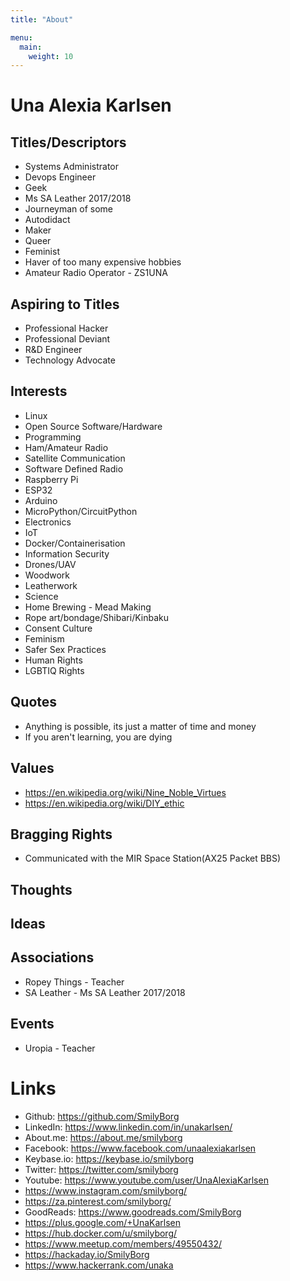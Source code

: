 ```yaml
---
title: "About"

menu:
  main:
    weight: 10
---
```


# Una Alexia Karlsen

## Titles/Descriptors
- Systems Administrator
- Devops Engineer
- Geek
- Ms SA Leather 2017/2018
- Journeyman of some
- Autodidact
- Maker
- Queer
- Feminist
- Haver of too many expensive hobbies
- Amateur Radio Operator - ZS1UNA

## Aspiring to Titles
- Professional Hacker
- Professional Deviant
- R&D Engineer
- Technology Advocate

## Interests
- Linux
- Open Source Software/Hardware
- Programming
- Ham/Amateur Radio
- Satellite Communication
- Software Defined Radio
- Raspberry Pi
- ESP32
- Arduino
- MicroPython/CircuitPython
- Electronics
- IoT
- Docker/Containerisation
- Information Security
- Drones/UAV
- Woodwork
- Leatherwork
- Science
- Home Brewing - Mead Making
- Rope art/bondage/Shibari/Kinbaku
- Consent Culture
- Feminism
- Safer Sex Practices
- Human Rights
- LGBTIQ Rights

## Quotes
- Anything is possible, its just a matter of time and money
- If you aren't learning, you are dying


## Values
- https://en.wikipedia.org/wiki/Nine_Noble_Virtues
- https://en.wikipedia.org/wiki/DIY_ethic

## Bragging Rights
- Communicated with the MIR Space Station(AX25 Packet BBS)

## Thoughts

## Ideas

## Associations
- Ropey Things - Teacher
- SA Leather - Ms SA Leather 2017/2018

## Events
- Uropia - Teacher

# Links
- Github: https://github.com/SmilyBorg
- LinkedIn: https://www.linkedin.com/in/unakarlsen/
- About.me: https://about.me/smilyborg
- Facebook: https://www.facebook.com/unaalexiakarlsen
- Keybase.io: https://keybase.io/smilyborg
- Twitter: https://twitter.com/smilyborg
- Youtube: https://www.youtube.com/user/UnaAlexiaKarlsen
- https://www.instagram.com/smilyborg/
- https://za.pinterest.com/smilyborg/
- GoodReads: https://www.goodreads.com/SmilyBorg
- https://plus.google.com/+UnaKarlsen
- https://hub.docker.com/u/smilyborg/
- https://www.meetup.com/members/49550432/
- https://hackaday.io/SmilyBorg
- https://www.hackerrank.com/unaka
